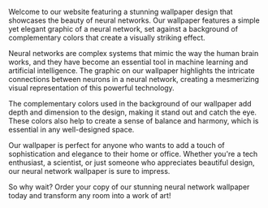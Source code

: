 <!--
Write me content for website with wallpaper "A wallpaper with a simple graphic of a neural network, against a background of complementary colors."
-->

<!--font:Poppins-->

Welcome to our website featuring a stunning wallpaper design that showcases the beauty of neural networks. Our wallpaper features a simple yet elegant graphic of a neural network, set against a background of complementary colors that create a visually striking effect.

Neural networks are complex systems that mimic the way the human brain works, and they have become an essential tool in machine learning and artificial intelligence. The graphic on our wallpaper highlights the intricate connections between neurons in a neural network, creating a mesmerizing visual representation of this powerful technology.

The complementary colors used in the background of our wallpaper add depth and dimension to the design, making it stand out and catch the eye. These colors also help to create a sense of balance and harmony, which is essential in any well-designed space.

Our wallpaper is perfect for anyone who wants to add a touch of sophistication and elegance to their home or office. Whether you're a tech enthusiast, a scientist, or just someone who appreciates beautiful design, our neural network wallpaper is sure to impress.

So why wait? Order your copy of our stunning neural network wallpaper today and transform any room into a work of art!
